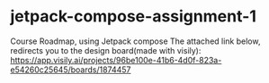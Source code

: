 # jetpack-compose-assignment-1
Course Roadmap, using Jetpack compose The attached link below, redirects you to the design board(made with visily):
https://app.visily.ai/projects/96be100e-41b6-4d0f-823a-e54260c25645/boards/1874457
